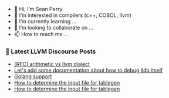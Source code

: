 - 👋 Hi, I’m Sean Perry
- 👀 I’m interested in compilers (c++, COBOL, llvm)
- 🌱 I’m currently learning ...
- 💞️ I’m looking to collaborate on ...
- 📫 How to reach me ...

<!---
s66perry/s66perry is a ✨ special ✨ repository because its `README.md` (this file) appears on your GitHub profile.
You can click the Preview link to take a look at your changes.
--->
### 📕 Latest LLVM Discourse Posts

<!-- DISCOURSE-LLVM:START -->
- [[RFC] arithmetic vs llvm dialect](https://discourse.llvm.org/t/rfc-arithmetic-vs-llvm-dialect/72477#post_8)
- [Let&#39;s add some documentation about how to debug lldb itself](https://discourse.llvm.org/t/lets-add-some-documentation-about-how-to-debug-lldb-itself/72453#post_15)
- [Golang support](https://discourse.llvm.org/t/golang-support/72384#post_6)
- [How to determine the input file for tablegen](https://discourse.llvm.org/t/how-to-determine-the-input-file-for-tablegen/72480#post_3)
- [How to determine the input file for tablegen](https://discourse.llvm.org/t/how-to-determine-the-input-file-for-tablegen/72480#post_2)
<!-- DISCOURSE-LLVM:END -->
